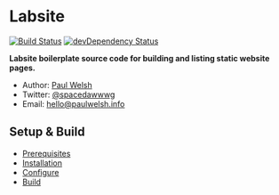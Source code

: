 # Labsite
[![Build Status](https://travis-ci.org/spacedawwwg/labsite.svg?branch=master)](https://travis-ci.org/spacedawwwg/labsite)
[![devDependency Status](https://david-dm.org/spacedawwwg/labsite/dev-status.svg)](https://david-dm.org/spacedawwwg/labsite#info=devDependencies)

**Labsite boilerplate source code for building and listing static website pages.**

* Author: [Paul Welsh](https://paulwelsh.info)
* Twitter: [@spacedawwwg](https://twitter.com/spacedawwwg)
* Email: [hello@paulwelsh.info](mailto:hello@paulwelsh.info)


## Setup & Build
- [Prerequisites](https://github.com/spacedawwwg/labsite/wiki/Prerequisites)
- [Installation](https://github.com/spacedawwwg/labsite/wiki/Installation)
- [Configure](https://github.com/spacedawwwg/labsite/wiki/Configure)
- [Build](https://github.com/spacedawwwg/labsite/wiki/Build)
